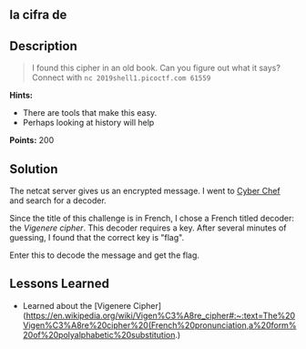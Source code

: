 ## la cifra de

## Description
> I found this cipher in an old book. Can you figure out what it says? Connect
> with ```nc 2019shell1.picoctf.com 61559```

**Hints:**
- There are tools that make this easy.
- Perhaps looking at history will help

**Points:** 200

## Solution
The netcat server gives us an encrypted message. I went to
[Cyber Chef](https://gchq.github.io/CyberChef/) and search for a decoder.

Since the title of this challenge is in French, I chose a French titled decoder:
the *Vigenere cipher*. This decoder requires a key. After several minutes of
guessing, I found that the correct key is "flag".

Enter this to decode the message and get the flag.

## Lessons Learned
- Learned about the [Vigenere
  Cipher](https://en.wikipedia.org/wiki/Vigen%C3%A8re_cipher#:~:text=The%20Vigen%C3%A8re%20cipher%20(French%20pronunciation,a%20form%20of%20polyalphabetic%20substitution.)
